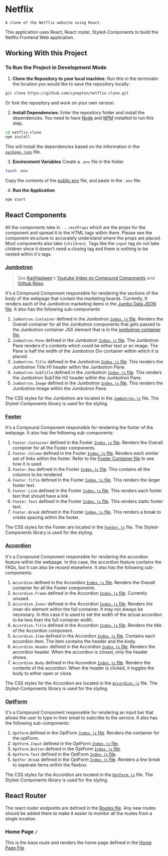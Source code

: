 # Netflix
    A clone of the Netflix website using React.

This application uses React, React router, Styled-Components to build the Netflix Frontend Web application.

## Working With this Project

### To Run the Project in Development Mode
1. **Clone the Repository to your local machine:** 
Run this in the terminalin the location you would like to save the repository locally:
```sh
git clone https://github.com/cynepton/netflix-clone.git
```
Or fork the repository and work on your own version.

2. **Install Dependencies:**
Enter the repository folder and install the dependencies. You need to have [Node](https://nodejs.org/en/download/) and [NPM](https://www.npmjs.com/) installed to run this step.
```sh
cd netflix-clone
npm install
```
This will install the dependencies based on the information in the [`package.json`](package.json) file.

3. **Environment Variables**
Create a `.env` file in the folder
```sh
touch .env
```
Copy the contents of the [public env](public-env) file, and paste in the `.env` file.

4. **Run the Application**
```sh
npm start
```

## React Components

All the components take in `...restProps` which are the props for the component and spread it to the HTML tags within them. Please see the component structure to accurately understand where the props are placed.
Most components also take `{children}`. Tags like the `input` tag do not take children since it doesn't need a closing tag and there is nothing to be nested within it's tags.

### [Jumbotron](src/components/jumbotron)
> See [KarlHadwen](https://github.com/karlhadwen)'s [Youtube Video on Compound Components](https://www.youtube.com/watch?v=nHMAMS38x-E) and [Github Repo](https://github.com/karlhadwen/compound-components).

It's a Compound Component responsible for rendering the sections of the body of the webpage that contain the marketing boards. Currently, It renders each of the Jumbotron marketing items in the [Jumbo Data JSON file](./src/fixtures/jumbo.json). It also has the following sub-components:

1. `Jumbotron.Container` defined in the Jumbotron [`Index.js` file](./src/components/jumbotron/index.js).
    Renders the Overall container for all the Jumbotron components that gets passed to the Jumbotron container JSX element that is in the [jumbotron container file](./src/containers/jumbotron.js).
2. `Jumbotron.Pane` defined in the Jumbotron [`Index.js` file](./src/components/jumbotron/index.js).
    The Jumbotron Pane renders it's contents which could be either text or an image. The Pane is half the width of the Jumbotron Div container within which it is placed.
3. `Jumbotron.Title` defined in the Jumbotron [`Index.js` file](./src/components/jumbotron/index.js).
    This renders the Jumbotron Title H1 header within the Jumbotron Pane.
4. `Jumbotron.SubTitle` defined in the Jumbotron [`Index.js` file](./src/components/jumbotron/index.js).
    This renders the Jumbotron SubTitle H2 header within the Jumbotron Pane.
5. `Jumbotron.Image` defined in the Jumbotron [`Index.js` file](./src/components/jumbotron/index.js).
    This renders the Jumbotron Image within the Jumbotron Pane.

The CSS styles for the Jumbotron are located in the [`Jumbotron.js`](./src/components/jumbotron/styles/jumbotron.js) file. The Styled-Components library is used for the styling.

### [Footer](src/components/footer)
It's a Compound Component responsible for rendering the footer of the webpage. It also has the following sub-components:

1. `Footer.Container` defined in the Footer [`Index.js` file](./src/components/footer/index.js).
    Renders the Overall container for all the Footer components.
2. `Footer.Column` defined in the Footer [`Index.js` file](./src/components/footer/index.js).
Renders each similar set of links within the footer. Refer to the [Footer Container file](./src/containers/footer.js) to see how it is used.
3. `Footer.Row` defined in the Footer [`Index.js` file](./src/components/footer/index.js).
This contains all the columns to be rendered 
4. `Footer.Title` defined in the Footer [`Index.js` file](./src/components/footer/index.js).
This renders the larger footer text.
5. `Footer.Link` defined in the Footer [`Index.js` file](./src/components/footer/index.js).
This renders each footer text that should have a link.
6. `Footer.Text` defined in the Footer [`Index.js` file](./src/components/footer/index.js).
This renders static footer text.
7. `Footer.Break` defined in the Footer [`Index.js` file](./src/components/footer/index.js).
This renders a break to create spacing within the footer.

The CSS styles for the Footer are located in the [`Footer.js`](./src/components/footer/styles/footer.js) file. The Styled-Components library is used for the styling.

### [Accordion](src/components/accordion)
It's a Compound Component responsible for rendering the accordion feature within the webpage. In this case, the accordion feature contains the FAQs, but it can also be reused elsewhere. It also has the following sub-components:

1. `Accordion` defined in the Accordion [`Index.js` file](./src/components/accordion/index.js).
    Renders the Overall container for all the Footer components.
2. `Accordion.Frame` defined in the Accordion [`Index.js` file](./src/components/accordion/index.js).
    Currently unused.
3. `Accordion.Inner` defined in the Accordion [`Index.js` file](./src/components/accordion/index.js).
    Renders the inner div element within the full container. It may not always be necessary. In this case it is used to set the width of the actual accordion to be less than the full container width.
4. `Accordion.Title` defined in the Accordion [`Index.js` file](./src/components/accordion/index.js).
    Renders the title of the Accordion component.
5. `Accordion.Item` defined in the Accordion [`Index.js` file](./src/components/accordion/index.js).
    Contains each accordion item. The item contains the header and the body.
6. `Accordion.Header` defined in the Accordion [`Index.js` file](./src/components/accordion/index.js).
    Renders the accordion header. When the accordion is closed, only the header shows.
7. `Accordion.Body` defined in the Accordion [`Index.js` file](./src/components/accordion/index.js).
    Renders the contents of the accordion. When the header is clicked, it toggles the body to either open or close.

The CSS styles for the Accordion are located in the [`Accordion.js`](./src/components/accordion/styles/accordion.js) file. The Styled-Components library is used for the styling.

### [OptForm](src/components/optForm)
It's a Compound Component responsible for rendering an input bar that allows the user to type in their email to subcribe to the service. It also has the following sub-components:

1. `OptForm` defined in the OptForm [`Index.js` file](./src/components/optForm/index.js).
    Renders the container for the optForm.
2. `OptForm.Input` defined in the OptForm [`Index.js` file](./src/components/optForm/index.js).
3. `OptForm.Button` defined in the OptForm [`Index.js` file](./src/components/optForm/index.js).
4. `OptForm.Text` defined in the OptForm [`Index.js` file](./src/components/optForm/index.js).
5. `OptFor.Break` defined in the OptForm [`Index.js` file](./src/components/optForm/index.js).
    Renders a line break to seperate items within the flexbox.

The CSS styles for the Accordion are located in the [`OptForm.js`](./src/components/optForm/styles/optForm.js) file. The Styled-Components library is used for the styling.

## React Router
The react router endpoints are defined in the [Routes file](./src/constants/routes.js). Any new routes should be added there to make it easier to monitor all the routes from a single location.

### Home Page `/`
This is the base route and renders the home page defined in the [Home Page File](./src/pages/home.js)